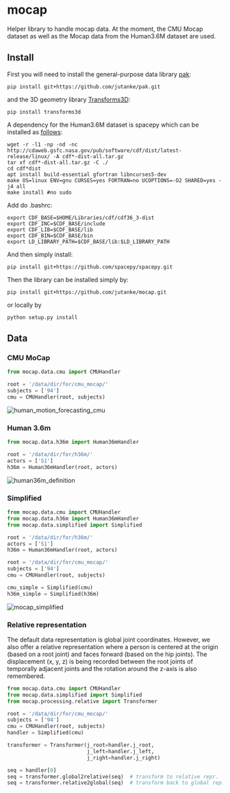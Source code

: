 # mocap
Helper library to handle mocap data. At the moment, the CMU Mocap dataset as well as the Mocap data from the Human3.6M dataset are used.

## Install
First you will need to install the general-purpose data library [pak](https://github.com/jutanke/pak):
```
pip install git+https://github.com/jutanke/pak.git
```
and the 3D geometry library [Transforms3D](https://matthew-brett.github.io/transforms3d/):
```
pip install transforms3d
```


A dependency for the Human3.6M dataset is spacepy which can be installed as [follows](https://stackoverflow.com/questions/37232008/how-read-common-data-formatcdf-in-python):
```
wget -r -l1 -np -nd -nc http://cdaweb.gsfc.nasa.gov/pub/software/cdf/dist/latest-release/linux/ -A cdf*-dist-all.tar.gz
tar xf cdf*-dist-all.tar.gz -C ./
cd cdf*dist
apt install build-essential gfortran libncurses5-dev
make OS=linux ENV=gnu CURSES=yes FORTRAN=no UCOPTIONS=-O2 SHARED=yes -j4 all
make install #no sudo
```
Add do .bashrc:
```
export CDF_BASE=$HOME/Libraries/cdf/cdf36_3-dist
export CDF_INC=$CDF_BASE/include
export CDF_LIB=$CDF_BASE/lib
export CDF_BIN=$CDF_BASE/bin
export LD_LIBRARY_PATH=$CDF_BASE/lib:$LD_LIBRARY_PATH
```
And then simply install:
```
pip install git+https://github.com/spacepy/spacepy.git
```

Then the library can be installed simply by:
```
pip install git+https://github.com/jutanke/mocap.git
```
or locally by
```
python setup.py install
```


## Data

### CMU MoCap 
```python
from mocap.data.cmu import CMUHandler

root = '/data/dir/for/cmu_mocap/'
subjects = ['94']
cmu = CMUHandler(root, subjects)
```
![human_motion_forecasting_cmu](https://user-images.githubusercontent.com/831215/53401966-1f61ab80-39b1-11e9-927e-f4c8de046e50.png)

### Human 3.6m
```python
from mocap.data.h36m import Human36mHandler

root = '/data/dir/for/h36m/'
actors = ['S1']
h36m = Human36mHandler(root, actors)
```
![human36m_definition](https://user-images.githubusercontent.com/831215/53430714-5bb3fc80-39ef-11e9-83c3-6735db878411.png)

### Simplified
```python
from mocap.data.cmu import CMUHandler
from mocap.data.h36m import Human36mHandler
from mocap.data.simplified import Simplified

root = '/data/dir/for/h36m/'
actors = ['S1']
h36m = Human36mHandler(root, actors)

root = '/data/dir/for/cmu_mocap/'
subjects = ['94']
cmu = CMUHandler(root, subjects)

cmu_simple = Simplified(cmu)
h36m_simple = Simplified(h36m)
```
![mocap_simplified](https://user-images.githubusercontent.com/831215/56189771-109a8b00-6029-11e9-9aed-d5b7278ed644.png)

### Relative representation
The default data representation is global joint coordinates. However, we also offer a relative representation where a person is centered at the origin (based on a root joint) and faces forward (based on the hip joints). The displacement (x, y, z) is being recorded between the root joints of temporally adjacent joints and the rotation around the z-axis is also remembered.

```python
from mocap.data.cmu import CMUHandler
from mocap.data.simplified import Simplified
from mocap.processing.relative import Transformer

root = '/data/dir/for/cmu_mocap/'
subjects = ['94']
cmu = CMUHandler(root, subjects)
handler = Simplified(cmu)

transformer = Transformer(j_root=handler.j_root,
                          j_left=handler.j_left,
                          j_right=handler.j_right)

seq = handler[0]
seq = transformer.global2relative(seq)  # transform to relative repr.
seq = transformer.relative2global(seq)  # transform back to global rep.
```
